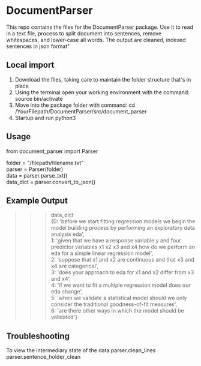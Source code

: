 # DocumentParser
This repo contains the files for the DocumentParser package. Use it to read in a text file, process to split document into sentences, remove whitespaces, and lower-case all words.  The output  are cleaned, indexed sentences in json format"

## Local import
1. Download the files, taking care to maintain the folder structure that's in place
2. Using the terminal open your working environment with the command: source bin/activate
3. Move into the package folder with command: cd /YourFilepath/DocumentParser/src/document_parser
4. Startup and run python3 

## Usage
from document_parser import Parser

folder = "/filepath/filename.txt"  
parser = Parser(folder)  
data = parser.parse_txt()  
data_dict = parser.convert_to_json()  

## Example Output
>>> data_dict    
{0: 'before we start fitting regression models we begin the model building process by performing an exploratory data analysis eda',    
 1: 'given that we have a response variable y and four predictor variables x1 x2 x3 and x4 how do we perform an eda for a simple linear regression model',  
 2: 'suppose that x1 and x2 are continuous and that x3 and x4 are categorical',  
 3: 'does your approach to eda for x1 and x2 differ from x3 and x4',  
 4: 'if we want to fit a multiple regression model does our eda change',  
 5: 'when we validate a statistical model should we only consider the traditional goodness-of-fit measures',  
 6: 'are there other ways in which the model should be validated'}  

## Troubleshooting
To view the intermediary state of the data
parser.clean_lines
parser.sentence_holder_clean

